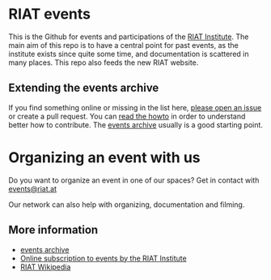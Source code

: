 # RIAT events

This is the Github for events and participations of the [RIAT Institute](https://riat.at).
The main aim of this repo is to have a central point for past events, as the institute exists since quite some time, and documentation is scattered in many places. This repo also feeds the new RIAT website.

## Extending the events archive

If you find something online or missing in the list here, [please open an issue](https://github.com/parasew/riat-events/issues/new) or create a pull request. You can [read the howto](https://github.com/parasew/riat-events/blob/master/todo/readme.md) in order to understand better how to contribute. The [events archive](https://github.com/parasew/riat-events/tree/master/archive) usually is a good starting point.


# Organizing an event with us

Do you want to organize an event in one of our spaces?
Get in contact with events@riat.at

Our network can also help with organizing, documentation and filming.


## More information
* [events archive](https://github.com/parasew/riat-events/tree/master/archive)
* [Online subscription to events by the RIAT Institute](https://calendar.google.com/calendar/ical/riat.at_nst52qhk2fca3u8dvhce8pepbg%40group.calendar.google.com/public/basic.ics)
* [RIAT Wikipedia](https://en.wikipedia.org/wiki/Research_Institute_for_Arts_and_Technology)
